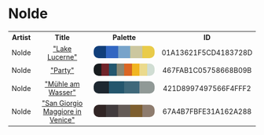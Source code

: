 
<!DOCTYPE html>
<html><body>
<h1>Nolde</h1>
<table style="width:100%">
<tr><th style="text-align: center; vertical-align: middle;">Artist</th><th style="text-align: center; vertical-align: middle;">Title</th><th style="text-align: center; vertical-align: middle;">Palette</th><th style="text-align: center; vertical-align: middle;">ID</th></tr>
<tr><td style="text-align: center; vertical-align: middle;">Nolde</td> <td style="text-align: center; vertical-align: middle;"><a href=https://sammlung.staedelmuseum.de/en/work/lake-lucerne>"Lake Lucerne"</a></td> <td style="text-align: center; vertical-align: middle;"><img style="border-radius: 10px;" src="../media/swatches/01A13621F5CD4183728D.jpg" height="25"></td> <td style="text-align: center; vertical-align: middle;">01A13621F5CD4183728D</td></tr>
<tr><td style="text-align: center; vertical-align: middle;">Nolde</td> <td style="text-align: center; vertical-align: middle;"><a href=https://www.apollo-magazine.com/emil-nolde-colour-life-exhibition-review/>"Party"</a></td> <td style="text-align: center; vertical-align: middle;"><img style="border-radius: 10px;" src="../media/swatches/467FAB1C05758668B09B.jpg" height="25"></td> <td style="text-align: center; vertical-align: middle;">467FAB1C05758668B09B</td></tr>
<tr><td style="text-align: center; vertical-align: middle;">Nolde</td> <td style="text-align: center; vertical-align: middle;"><a href=https://sammlung.staedelmuseum.de/en/work/muehle-am-wasser>"Mühle am Wasser"</a></td> <td style="text-align: center; vertical-align: middle;"><img style="border-radius: 10px;" src="../media/swatches/421D8997497566F4FFF2.jpg" height="25"></td> <td style="text-align: center; vertical-align: middle;">421D8997497566F4FFF2</td></tr>
<tr><td style="text-align: center; vertical-align: middle;">Nolde</td> <td style="text-align: center; vertical-align: middle;"><a href=https://sammlung.staedelmuseum.de/en/work/san-giorgio-maggiore-in-venice>"San Giorgio Maggiore in Venice"</a></td> <td style="text-align: center; vertical-align: middle;"><img style="border-radius: 10px;" src="../media/swatches/67A4B7FBFE31A162A288.jpg" height="25"></td> <td style="text-align: center; vertical-align: middle;">67A4B7FBFE31A162A288</td></tr>
</table>
</body></html>
